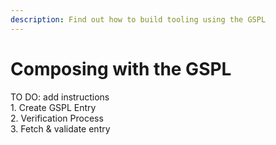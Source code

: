 ```yaml
---
description: Find out how to build tooling using the GSPL
---
```


# Composing with the GSPL

TO DO: add instructions\
1\. Create GSPL Entry\
2\. Verification Process\
3\. Fetch & validate entry
